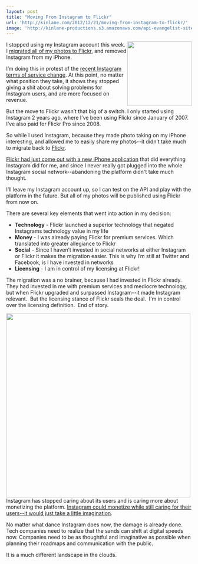 ```yaml
---
layout: post
title: "Moving From Instagram to Flickr"
url: 'http://kinlane.com/2012/12/21/moving-from-instagram-to-flickr/'
image: 'http://kinlane-productions.s3.amazonaws.com/api-evangelist-site/blog/instagram-logo.jpg'
---
```


<img class="c1" src="https://s3.amazonaws.com/kinlane-productions/api-evangelist/instagram/Instagram_logo.png" alt="" width="175" align="right" />

I stopped using my Instagram account this week. I [migrated all of my photos to Flickr][1], and removed Instagram from my iPhone.

I’m doing this in protest of the [recent Instagram terms of service change][2]. At this point, no matter what position they take, it shows they stopped giving a shit about solving problems for Instagram users, and are more focused on revenue.

But the move to Flickr wasn’t that big of a switch. I only started using Instagram 2 years ago, where I’ve been using Flickr since January of 2007. I’ve also paid for Flickr Pro since 2008.

So while I used Instagram, because they made photo taking on my iPhone interesting, and allowed me to easily share my photos--it didn’t take much to migrate back to [Flickr][3].

[Flickr had just come out with a new iPhone application][4] that did everything Instagram did for me, and since I never really got plugged into the whole Instagram social network--abandoning the platform didn't take much thought.

I’ll leave my Instagram account up, so I can test on the API and play with the platform in the future. But all of my photos will be published using Flickr from now on.

There are several key elements that went into action in my decision:

  * **Technology** \- Flickr launched a superior technology that negated Instagrams technology value in my life
  * **Money** \- I was already paying Flickr for premium services. Which translated into greater allegiance to Flickr
  * **Social** \- Since I haven’t invested in social networks at either Instagram or Flickr it makes the migration easier. This is why I’m still at Twitter and Facebook, is I have invested in networks
  * **Licensing** \- I am in control of my licensing at Flickr!

The migration was a no brainer, because I had invested in Flickr already. They had invested in me with premium services and mediocre technology, but when Flickr upgraded and surpassed Instagram--it made Instagram relevant.  But the licensing stance of Flickr seals the deal.  I'm in control over the licensing definition.  End of story.  

<img class="c2" src="https://s3.amazonaws.com/kinlane-productions/api-evangelist/flickr/Flickr-Default-Upload-Licensing.png" alt="" width="500" />Instagram has stopped caring about its users and is caring more about monetizing the platform. [Instagram could monetize while still caring for their users--it would just take a little imagination][5]. 

No matter what dance Instagram does now, the damage is already done. Tech companies need to realize that the sands can shift at digital speeds now. Companies need to be as thoughtful and imaginative as possible when planning their roadmaps and communication with the public.

It is a much different landscape in the clouds.

   [1]: http://freethephotos.com/
   [2]: http://blogs.wsj.com/digits/2012/12/18/why-the-web-is-freaking-out-over-instagrams-new-terms-of-service/
   [3]: http://flickr.com
   [4]: http://blog.flickr.net/en/2012/12/12/our-latest-flickr-iphone-app/
   [5]: http://apievangelist.com/2012/12/21/instagram-terms-of-use-change-represents-a-lack-of-imagination/
